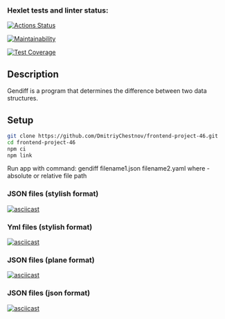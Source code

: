### Hexlet tests and linter status:
[![Actions Status](https://github.com/DmitriyChestnov/frontend-project-46/workflows/hexlet-check/badge.svg)](https://github.com/DmitriyChestnov/frontend-project-46/actions)

[![Maintainability](https://api.codeclimate.com/v1/badges/1e720de8df4906e3d41a/maintainability)](https://codeclimate.com/github/DmitriyChestnov/frontend-project-46/maintainability)

[![Test Coverage](https://api.codeclimate.com/v1/badges/1e720de8df4906e3d41a/test_coverage)](https://codeclimate.com/github/DmitriyChestnov/frontend-project-46/test_coverage)


## Description
Gendiff  is a program that determines the difference between two data structures.

## Setup
```sh
git clone https://github.com/DmitriyChestnov/frontend-project-46.git
cd frontend-project-46
npm ci
npm link
```

Run app with command: gendiff <filepath1>filename1.json <filepath2>filename2.yaml
where <filepath> - absolute or relative file path

### JSON files (stylish format)
[![asciicast](https://asciinema.org/a/6jyqgngKfAjKY3UtXEdhefAlv.svg)](https://asciinema.org/a/6jyqgngKfAjKY3UtXEdhefAlv)

### Yml files (stylish format)
[![asciicast](https://asciinema.org/a/sNJ30Er2VstjBunSXYe1i8rhK.svg)](https://asciinema.org/a/sNJ30Er2VstjBunSXYe1i8rhK)

### JSON files (plane format)
[![asciicast](https://asciinema.org/a/uCxXH6qKXv6oyMfmgMXeZb987.svg)](https://asciinema.org/a/uCxXH6qKXv6oyMfmgMXeZb987)

### JSON files (json format)
[![asciicast](https://asciinema.org/a/XfYDZaBE8lJzjrtmtW591j08i.svg)](https://asciinema.org/a/XfYDZaBE8lJzjrtmtW591j08i)
